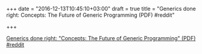 +++
date = "2016-12-13T10:45:10+03:00"
draft = true
title = "Generics done right: Concepts: The Future of Generic Programming (PDF)  #reddit"

+++

<p><a href="https://t.co/2WbfPNx0ZX">Generics done right: "Concepts: The Future of Generic Programming" (PDF)  #reddit</a></p>

